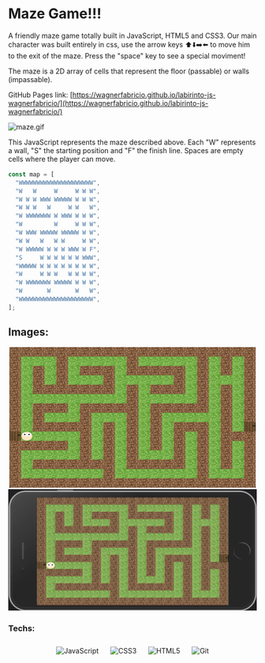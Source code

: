 # Maze Game!!!

A friendly maze game totally built in JavaScript, HTML5 and CSS3.
Our main character was built entirely in css, use the arrow keys ⬆️⬇️➡️⬅️ to move him to the exit of the maze.
Press the "space" key to see a special moviment!

The maze is a 2D array of cells that represent the floor (passable) or walls (impassable).

GitHub Pages link: [https://wagnerfabricio.github.io/labirinto-js-wagnerfabricio/](https://wagnerfabricio.github.io/labirinto-js-wagnerfabricio/)

![maze.gif](https://files-kenzie-academy-brasil.s3.amazonaws.com/maze.gif)

This JavaScript represents the maze described above. Each "W" represents a wall, "S" the starting position and "F" the finish line. Spaces are empty cells where the player can move.

```js
const map = [
  "WWWWWWWWWWWWWWWWWWWWW",
  "W   W     W     W W W",
  "W W W WWW WWWWW W W W",
  "W W W   W     W W   W",
  "W WWWWWWW W WWW W W W",
  "W         W     W W W",
  "W WWW WWWWW WWWWW W W",
  "W W   W   W W     W W",
  "W WWWWW W W W WWW W F",
  "S     W W W W W W WWW",
  "WWWWW W W W W W W W W",
  "W     W W W   W W W W",
  "W WWWWWWW WWWWW W W W",
  "W       W       W   W",
  "WWWWWWWWWWWWWWWWWWWWW",
];
```

<td valign="top" width="33%">

## Images:

<div align="center">

![Maze game](readme/maze.png)
![iPhone frame with maze game](readme/maze_mobile.png)

</div>
</td>

<td valign="top" width="33%">

### Techs:

<div align="center">
<img style="margin: 10px" src="https://profilinator.rishav.dev/skills-assets/javascript-original.svg" alt="JavaScript" height="50" />
<img style="margin: 10px" src="https://profilinator.rishav.dev/skills-assets/css3-original-wordmark.svg" alt="CSS3" height="50" />
<img style="margin: 10px" src="https://profilinator.rishav.dev/skills-assets/html5-original-wordmark.svg" alt="HTML5" height="50" />
<img style="margin: 10px" src="https://profilinator.rishav.dev/skills-assets/git-scm-icon.svg" alt="Git" height="50" />
</div>

</td>
